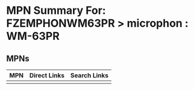 



# MPN Summary For: FZEMPHONWM63PR > microphon : WM-63PR

## MPNs
  

|MPN|Direct Links|Search Links|
| :--- | :--- | :--- |
||||
